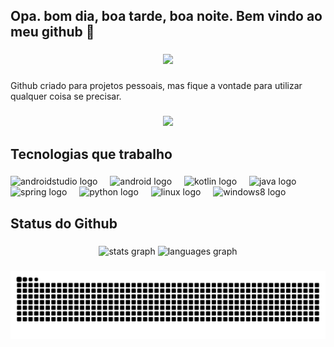 <h2 align="left">Opa. bom dia, boa tarde, boa noite. Bem vindo ao meu github 👋</h2>

###

<div align="center">
  <img src="https://visitor-badge.laobi.icu/badge?page_id=Estella-Dev.Estella-Dev&left_color=darkviolet"  />
</div>

###

<p align="left">Github criado para projetos pessoais, mas fique a vontade para utilizar qualquer coisa se precisar.</p>

###

<div align="center">
  <img height="200" src="https://media1.giphy.com/media/v1.Y2lkPTc5MGI3NjExdmpuZ3NkaTRnZWlyd21oYjF0OHEwZDM4cXhhd2NpbHdoOWZpbnJ2YiZlcD12MV9pbnRlcm5hbF9naWZfYnlfaWQmY3Q9Zw/6hIOTkFkmFNi8/giphy.gif"  />
</div>

###

<h2 align="left">Tecnologias que trabalho</h2>

###

<div align="left">
  <img src="https://cdn.jsdelivr.net/gh/devicons/devicon/icons/androidstudio/androidstudio-original.svg" height="40" alt="androidstudio logo"  />
  <img width="12" />
  <img src="https://cdn.jsdelivr.net/gh/devicons/devicon/icons/android/android-original.svg" height="40" alt="android logo"  />
  <img width="12" />
  <img src="https://cdn.jsdelivr.net/gh/devicons/devicon/icons/kotlin/kotlin-original.svg" height="40" alt="kotlin logo"  />
  <img width="12" />
  <img src="https://cdn.jsdelivr.net/gh/devicons/devicon/icons/java/java-original.svg" height="40" alt="java logo"  />
  <img width="12" />
  <img src="https://cdn.jsdelivr.net/gh/devicons/devicon/icons/spring/spring-original.svg" height="40" alt="spring logo"  />
  <img width="12" />
  <img src="https://cdn.jsdelivr.net/gh/devicons/devicon/icons/python/python-original.svg" height="40" alt="python logo"  />
  <img width="12" />
  <img src="https://cdn.jsdelivr.net/gh/devicons/devicon/icons/linux/linux-original.svg" height="40" alt="linux logo"  />
  <img width="12" />
  <img src="https://cdn.jsdelivr.net/gh/devicons/devicon/icons/windows8/windows8-original.svg" height="40" alt="windows8 logo"  />
</div>

###

<h2 align="left">Status do Github</h2>

###

<div align="center">
  <img src="https://github-readme-stats.vercel.app/api?username=Estella-Dev&hide_title=false&hide_rank=false&show_icons=true&include_all_commits=true&count_private=true&disable_animations=false&theme=dracula&locale=en&hide_border=false&order=1" height="150" alt="stats graph"  />
  <img src="https://github-readme-stats.vercel.app/api/top-langs?username=Estella-Dev&locale=pt-br&hide_title=false&layout=compact&card_width=320&langs_count=5&theme=dracula&hide_border=false&order=2" height="150" alt="languages graph"  />
</div>

###

<img src="https://raw.githubusercontent.com/Estella-Dev/Estella-Dev/output/snake.svg" alt="Snake animation" />

###
